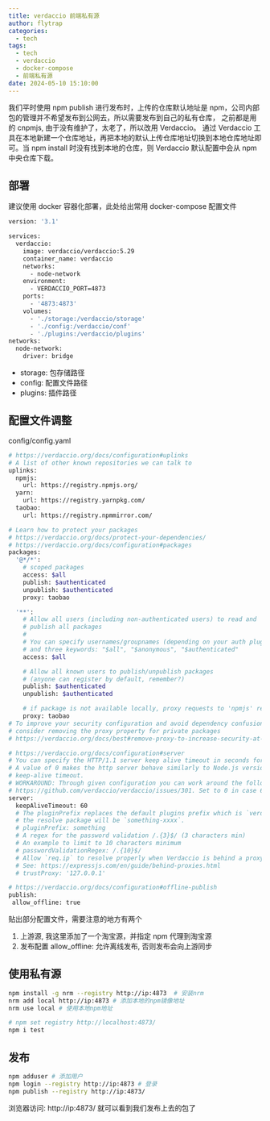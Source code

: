 ```yaml
---
title: verdaccio 前端私有源
author: flytrap
categories:
  - tech
tags:
  - tech
  - verdaccio
  - docker-compose
  - 前端私有源
date: 2024-05-10 15:10:00
---
```


我们平时使用 npm publish 进行发布时，上传的仓库默认地址是 npm，公司内部包的管理并不希望发布到公网去，所以需要发布到自己的私有仓库， 之前都是用的 cnpmjs, 由于没有维护了，太老了，所以改用 Verdaccio。 通过 Verdaccio 工具在本地新建一个仓库地址，再把本地的默认上传仓库地址切换到本地仓库地址即可。当 npm install 时没有找到本地的仓库，则 Verdaccio 默认配置中会从 npm 中央仓库下载。

<!--more-->

## 部署

建议使用 docker 容器化部署，此处给出常用 docker-compose 配置文件

```bash
version: '3.1'

services:
  verdaccio:
    image: verdaccio/verdaccio:5.29
    container_name: verdaccio
    networks:
      - node-network
    environment:
      - VERDACCIO_PORT=4873
    ports:
      - '4873:4873'
    volumes:
      - './storage:/verdaccio/storage'
      - './config:/verdaccio/conf'
      - './plugins:/verdaccio/plugins'
networks:
  node-network:
    driver: bridge
```

- storage: 包存储路径
- config: 配置文件路径
- plugins: 插件路径

## 配置文件调整

config/config.yaml

```bash
# https://verdaccio.org/docs/configuration#uplinks
# A list of other known repositories we can talk to
uplinks:
  npmjs:
    url: https://registry.npmjs.org/
  yarn:
    url: https://registry.yarnpkg.com/
  taobao:
    url: https://registry.npmmirror.com/

# Learn how to protect your packages
# https://verdaccio.org/docs/protect-your-dependencies/
# https://verdaccio.org/docs/configuration#packages
packages:
  '@*/*':
    # scoped packages
    access: $all
    publish: $authenticated
    unpublish: $authenticated
    proxy: taobao

  '**':
    # Allow all users (including non-authenticated users) to read and
    # publish all packages
    #
    # You can specify usernames/groupnames (depending on your auth plugin)
    # and three keywords: "$all", "$anonymous", "$authenticated"
    access: $all

    # Allow all known users to publish/unpublish packages
    # (anyone can register by default, remember?)
    publish: $authenticated
    unpublish: $authenticated

    # if package is not available locally, proxy requests to 'npmjs' registry
    proxy: taobao
# To improve your security configuration and avoid dependency confusion
# consider removing the proxy property for private packages
# https://verdaccio.org/docs/best#remove-proxy-to-increase-security-at-private-packages

# https://verdaccio.org/docs/configuration#server
# You can specify the HTTP/1.1 server keep alive timeout in seconds for incoming connections.
# A value of 0 makes the http server behave similarly to Node.js versions prior to 8.0.0, which did not have a
# keep-alive timeout.
# WORKAROUND: Through given configuration you can work around the following issue:
# https://github.com/verdaccio/verdaccio/issues/301. Set to 0 in case 60 is not enough.
server:
  keepAliveTimeout: 60
  # The pluginPrefix replaces the default plugins prefix which is `verdaccio`, please don't include `-`. If `something` is provided
  # the resolve package will be `something-xxxx`.
  # pluginPrefix: something
  # A regex for the password validation /.{3}$/ (3 characters min)
  # An example to limit to 10 characters minimum
  # passwordValidationRegex: /.{10}$/
  # Allow `req.ip` to resolve properly when Verdaccio is behind a proxy or load-balancer
  # See: https://expressjs.com/en/guide/behind-proxies.html
  # trustProxy: '127.0.0.1'

# https://verdaccio.org/docs/configuration#offline-publish
publish:
 allow_offline: true
```

贴出部分配置文件，需要注意的地方有两个

1. 上游源, 我这里添加了一个淘宝源，并指定 npm 代理到淘宝源
2. 发布配置 allow_offline: 允许离线发布, 否则发布会向上游同步

## 使用私有源

```bash
npm install -g nrm --registry http://ip:4873  # 安装nrm
nrm add local http://ip:4873 # 添加本地的npm镜像地址
nrm use local # 使用本地npm地址

# npm set registry http://localhost:4873/
npm i test
```

## 发布

```bash
npm adduser # 添加用户
npm login --registry http://ip:4873 # 登录
npm publish --registry http://ip:4873/
```

浏览器访问: http://ip:4873/ 就可以看到我们发布上去的包了
